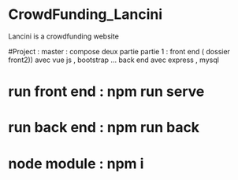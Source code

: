 # CrowdFunding_Lancini
Lancini is a crowdfunding website

#Project : master : compose deux partie 
partie 1 :  front end ( dossier front2)) avec vue js , bootstrap ...
            back end  avec express , mysql 
            
 # run front end : npm run serve
 # run back end : npm run back 
 # node module : npm i 
 
            
